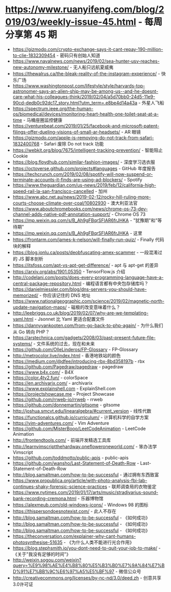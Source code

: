 # https://www.ruanyifeng.com/blog/2019/03/weekly-issue-45.html - 每周分享第 45 期

- https://gizmodo.com/crypto-exchange-says-it-cant-repay-190-million-to-clie-1832309454 - 密码只有创始人知道
- https://www.navalnews.com/news/2019/02/sea-hunter-usv-reaches-new-autonomy-milestone/ - 无人船只远航夏威夷
- https://thewalrus.ca/the-bleak-reality-of-the-instagram-experience/ - 快乐广场
- https://www.washingtonpost.com/lifestyle/style/harvards-top-astronomer-says-an-alien-ship-may-be-among-us--and-he-doesnt-care-what-his-colleagues-think/2019/02/04/a5d70bb0-24d5-11e9-90cd-dedb0c92dc17_story.html?utm_term=.e8be4d14a43a - 外星人飞船
- https://spectrum.ieee.org/the-human-os/biomedical/devices/monitoring-heart-health-one-toilet-seat-at-a-time - 马桶座圈监控健康
- https://venturebeat.com/2019/01/25/facebook-and-microsoft-patent-filings-offer-dueling-visions-of-small-ar-headsets/ - AR 眼镜
- https://gizmodo.com/apple-is-removing-do-not-track-from-safari-1832400768 - Safari 废除 Do not track 功能
- https://webkit.org/blog/7675/intelligent-tracking-prevention/ - 智能阻止 Cookie
- https://blog.floydhub.com/similar-fashion-images/ - 深度学习选衣服
- https://octoverse.github.com/projects#languages - GitHub 年度报告
- https://techcrunch.com/2019/02/08/spotify-will-now-suspend-or-terminate-accounts-it-finds-are-using-ad-blockers/ - Spotify
- https://www.theguardian.com/us-news/2019/feb/12/california-high-speed-rail-la-san-francisco-cancelled - 加州
- https://www.abc.net.au/news/2019-02-12/rocky-hill-ruling-more-courts-choose-climate-over-coal/10802930 - 澳大利亚法官
- https://www.aboutchromebooks.com/news/chrome-os-73-dev-channel-adds-native-pdf-annotation-support/ - Chrome OS 73
- https://mp.weixin.qq.com/s/B_Ah9gFBqrSFlAR6frJHKA - "犹豫期"和"等待期"
- https://mp.weixin.qq.com/s/B_Ah9gFBqrSFlAR6frJHKA - 这里
- https://frontarm.com/james-k-nelson/will-finally-run-quiz/ - Finally 代码块的解释
- https://blog.jonlu.ca/posts/deobfuscating-amex-scammer - 一段混淆过的 JS 脚本剖析
- https://itsfoss.com/apt-vs-apt-get-difference/ - apt 与 apt-get 的差异
- https://arxiv.org/abs/1901.05350 - TensorFlow.js 介绍
- http://codelani.com/posts/does-every-programming-language-have-a-central-package-repository.html - 编程语言都有中央包存储库吗？
- https://danielmiessler.com/blog/dns-servers-you-should-have-memorized/ - 你应该记住的 DNS 地址
- https://www.nationalgeographic.com/science/2019/02/magnetic-north-update-navigation-maps/ - 磁极的改变意味着什么？
- http://leebriggs.co.uk/blog/2019/02/07/why-are-we-templating-yaml.html - Jsonnet 比 Yaml 更适合配置文件
- https://dannyvankooten.com/from-go-back-to-php-again/ - 为什么我们从 Go 转向 PHP？
- https://arstechnica.com/gadgets/2008/03/past-present-future-file-systems/ - 文件系统的过去，现在和未来
- https://github.com/OlleLinderos/FP-Glossary - FP-Glossary
- http://metrocolor.live/index.html - 香港地铁站的颜色
- https://medium.com/@dfee/introducing-rbx-8bd358197b - rbx
- https://github.com/Pagedraw/pagedraw - pagedraw
- https://www.b4x.com/ - B4X
- https://color.4ty2.fun/ - colorSpace
- https://en.archivarix.com/ - archivarix
- https://www.explainshell.com - ExplainShell.com
- https://projectshowcase.me - Project Showcase
- https://github.com/rrweb-io/rrweb - rrweb
- https://github.com/donnemartin/gitsome - gitsome
- http://joshua.smcvt.edu/linearalgebra/#current_version - 线性代数
- https://functionalcs.github.io/curriculum/ - 计算机科学的自学方案
- https://vim-adventures.com/ - Vim Adventure
- https://github.com/MisterBooo/LeetCodeAnimation - LeetCode Animation
- http://frontendtools.com/ - 前端开发精选工具库
- http://learnvimscriptthehardway.onefloweroneworld.com/ - 笨办法学 Vimscript
- https://github.com/toddmotto/public-apis - public-apis
- https://github.com/wansho/Last-Statement-of-Death-Row - Last-Statement-of-Death-Row
- http://blog.samaltman.com/how-to-be-successful - 通过拥有东西致富
- https://www.propublica.org/article/with-photo-analysis-fbi-lab-continues-shaky-forensic-science-practices - 联邦调查局的衣物鉴定
- https://www.nytimes.com/2019/01/17/arts/music/stradivarius-sound-bank-recording-cremona.html - 乐器博物馆
- https://alexmeub.com/old-windows-icons/ - Windows 98 的图标
- https://thispersondoesnotexist.com/ - 此人不存在
- http://blog.samaltman.com/how-to-be-successful - 《如何成功》
- http://blog.samaltman.com/how-to-be-successful - 《如何成功》
- http://blog.samaltman.com/how-to-be-successful - 《如何成功》
- https://theconversation.com/explainer-why-cant-humans-photosynthesise-51635 - 《为什么人类不能进行光合作用》
- https://blog.stephsmith.io/you-dont-need-to-quit-your-job-to-make/ - 《关于"我没有足够的时间"》
- http://weixin.sogou.com/weixin?query=%E9%98%AE%E4%B8%80%E5%B3%B0%E7%9A%84%E7%BD%91%E7%BB%9C%E6%97%A5%E5%BF%97 - 微信公众号
- http://creativecommons.org/licenses/by-nc-nd/3.0/deed.zh - 创意共享3.0许可证